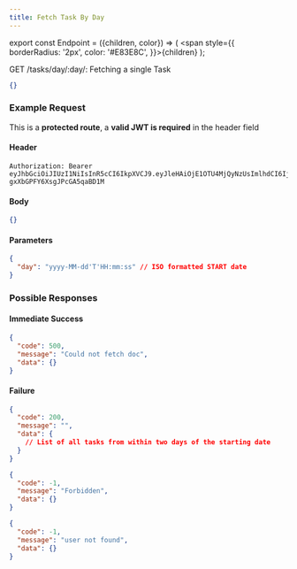 ```yaml
---
title: Fetch Task By Day
---
```


export const Endpoint = ({children, color}) => ( <span style={{
borderRadius: '2px',
color: '#E83E8C',
}}>{children}</span> );

<Endpoint>GET /tasks/day/:day/</Endpoint>: Fetching a single Task

```json
{}
```

### Example Request

This is a **protected route**, a **valid JWT is required** in the header field

#### Header

```
Authorization: Bearer eyJhbGciOiJIUzI1NiIsInR5cCI6IkpXVCJ9.eyJleHAiOjE1OTU4MjQyNzUsImlhdCI6IjIwMjAtMDctMjdUMDA6MjY6MTUuNzg5NTg0Mi0wNDowMCIsInN1YiI6ImNocmlzIn0.5US2_ITKcfgkpEbfsR-gxXbGPFY6XsgJPcGA5qaBD1M
```

#### Body

```json
{}
```

#### Parameters

```json
{
  "day": "yyyy-MM-dd'T'HH:mm:ss" // ISO formatted START date
}
```

### Possible Responses

#### Immediate Success

```json
{
  "code": 500,
  "message": "Could not fetch doc",
  "data": {}
}
```

#### Failure

```json
{
  "code": 200,
  "message": "",
  "data": {
    // List of all tasks from within two days of the starting date
  }
}
```

```json
{
  "code": -1,
  "message": "Forbidden",
  "data": {}
}
```

```json
{
  "code": -1,
  "message": "user not found",
  "data": {}
}
```
